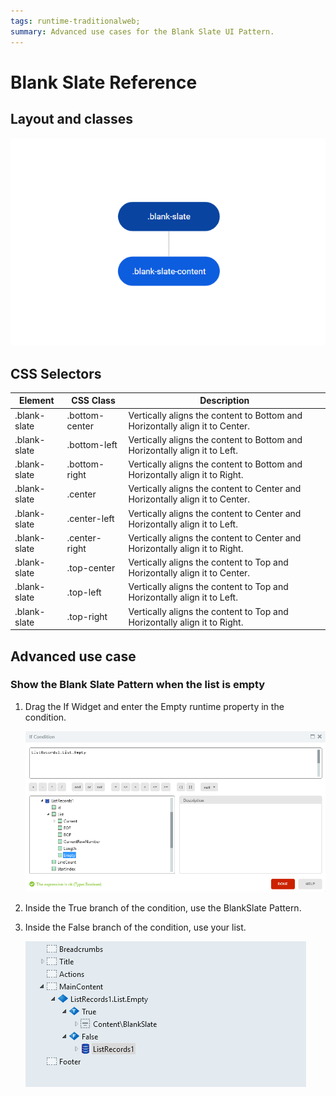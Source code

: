 ```yaml
---
tags: runtime-traditionalweb; 
summary: Advanced use cases for the Blank Slate UI Pattern.
---
```


# Blank Slate Reference

## Layout and classes

![](<images/blankslate-2-diag.png>)

## CSS Selectors

| **Element** |  **CSS Class** |  **Description**  |
| ---|---|---
| .blank-slate | .bottom-center | Vertically aligns the content to Bottom and Horizontally align it to Center. |
| .blank-slate | .bottom-left |  Vertically aligns the content to Bottom and Horizontally align it to Left. |
| .blank-slate | .bottom-right |  Vertically aligns the content to Bottom and Horizontally align it to Right. |
| .blank-slate | .center |  Vertically aligns the content to Center and Horizontally align it to Center. |
| .blank-slate | .center-left |  Vertically aligns the content to Center and Horizontally align it to Left. |
| .blank-slate | .center-right |  Vertically aligns the content to Center and Horizontally align it to Right. |
| .blank-slate | .top-center | Vertically aligns the content to Top and Horizontally align it to Center. |
| .blank-slate | .top-left |  Vertically aligns the content to Top and Horizontally align it to Left. |
| .blank-slate | .top-right |  Vertically aligns the content to Top and Horizontally align it to Right. |

## Advanced use case

### Show the Blank Slate Pattern when the list is empty

1. Drag the If Widget and enter the Empty runtime property in the condition.

    ![](<images/blankslate-3-ss.png>)

1. Inside the True branch of the condition, use the BlankSlate Pattern.
1. Inside the False branch of the condition, use your list.

    ![](<images/blankslate-4-ss.png>)
